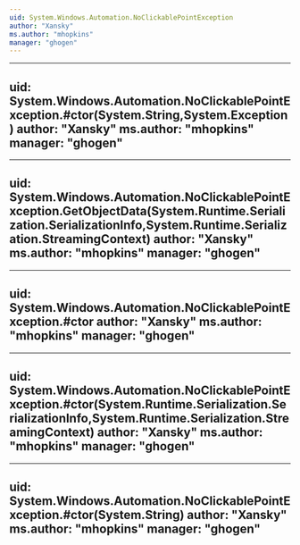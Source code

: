 ```yaml
---
uid: System.Windows.Automation.NoClickablePointException
author: "Xansky"
ms.author: "mhopkins"
manager: "ghogen"
---
```


---
uid: System.Windows.Automation.NoClickablePointException.#ctor(System.String,System.Exception)
author: "Xansky"
ms.author: "mhopkins"
manager: "ghogen"
---

---
uid: System.Windows.Automation.NoClickablePointException.GetObjectData(System.Runtime.Serialization.SerializationInfo,System.Runtime.Serialization.StreamingContext)
author: "Xansky"
ms.author: "mhopkins"
manager: "ghogen"
---

---
uid: System.Windows.Automation.NoClickablePointException.#ctor
author: "Xansky"
ms.author: "mhopkins"
manager: "ghogen"
---

---
uid: System.Windows.Automation.NoClickablePointException.#ctor(System.Runtime.Serialization.SerializationInfo,System.Runtime.Serialization.StreamingContext)
author: "Xansky"
ms.author: "mhopkins"
manager: "ghogen"
---

---
uid: System.Windows.Automation.NoClickablePointException.#ctor(System.String)
author: "Xansky"
ms.author: "mhopkins"
manager: "ghogen"
---
